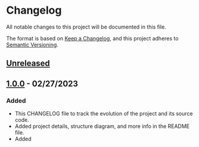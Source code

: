 # Changelog

All notable changes to this project will be documented in this file.

The format is based on [Keep a Changelog](https://keepachangelog.com/en/1.0.0/),
and this project adheres to [Semantic Versioning](https://semver.org/spec/v2.0.0.html).

## [Unreleased]

## [1.0.0] - 02/27/2023

### Added

- This CHANGELOG file to track the evolution of the project and its source code.
- Added project details, structure diagram, and more info in the README file.
- Added

[Unreleased]: https://github.com/ogre2/wirecart/compare/v0.0.2...HEAD
[1.0.0]: https://github.com/ogre2/wirecart/releases/tag/v0.0.1